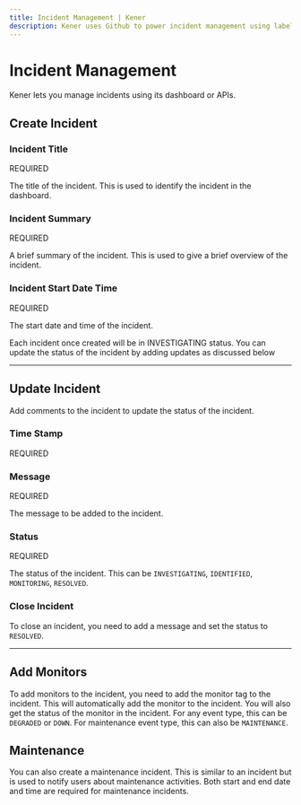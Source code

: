 ```yaml
---
title: Incident Management | Kener
description: Kener uses Github to power incident management using labels
---
```


# Incident Management

Kener lets you manage incidents using its dashboard or APIs.

## Create Incident

### Incident Title

<span class="text-red-500 text-xs font-semibold">
	REQUIRED
</span>

The title of the incident. This is used to identify the incident in the dashboard.

### Incident Summary

<span class="text-red-500 text-xs font-semibold">
	REQUIRED
</span>

A brief summary of the incident. This is used to give a brief overview of the incident.

### Incident Start Date Time

<span class="text-red-500 text-xs font-semibold">
	REQUIRED
</span>

The start date and time of the incident.

<div class="note info">
Each incident once created will be in INVESTIGATING status. You can update the status of the incident by adding updates as discussed below
</div>

---

## Update Incident

Add comments to the incident to update the status of the incident.

### Time Stamp

<span class="text-red-500 text-xs font-semibold">
	REQUIRED
</span>

### Message

<span class="text-red-500 text-xs font-semibold">
	REQUIRED
</span>

The message to be added to the incident.

### Status

<span class="text-red-500 text-xs font-semibold">
	REQUIRED
</span>

The status of the incident. This can be `INVESTIGATING`, `IDENTIFIED`, `MONITORING`, `RESOLVED`.

### Close Incident

To close an incident, you need to add a message and set the status to `RESOLVED`.

---

## Add Monitors

To add monitors to the incident, you need to add the monitor tag to the incident. This will automatically add the monitor to the incident. You will also get the status of the monitor in the incident. For any event type, this can be `DEGRADED` or `DOWN`. For maintenance event type, this can also be `MAINTENANCE`.

## Maintenance

You can also create a maintenance incident. This is similar to an incident but is used to notify users about maintenance activities. Both start and end date and time are required for maintenance incidents.
